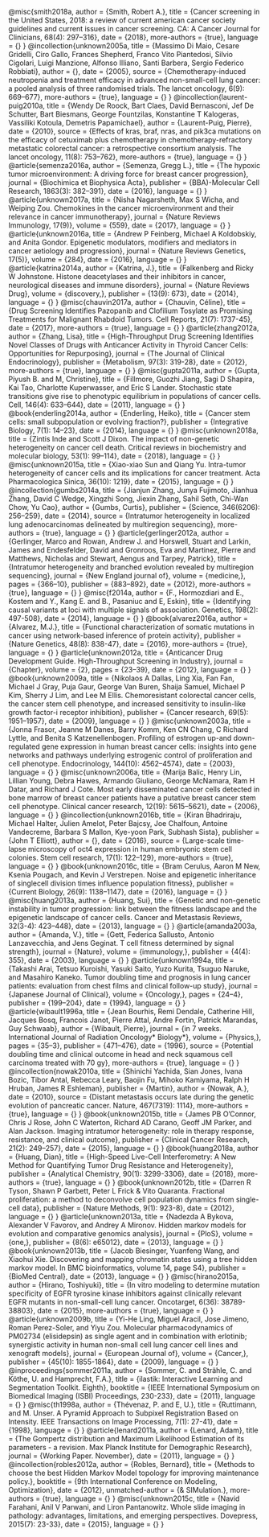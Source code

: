 @misc{smith2018a,
  author = {Smith, Robert A.},
  title = {Cancer screening in the United States, 2018: a review of current american cancer society guidelines and current issues in cancer screening. CA: A Cancer Journal for Clinicians, 68(4): 297–316},
  date = {2018},
  more-authors = {true},
  language = {}
}
@incollection{unknown2005a,
  title = {Massimo Di Maio, Cesare Gridelli, Ciro Gallo, Frances Shepherd, Franco Vito Piantedosi, Silvio Cigolari, Luigi Manzione, Alfonso Illiano, Santi Barbera, Sergio Federico Robbiati},
  author = {},
  date = {2005},
  source = {Chemotherapy-induced neutropenia and treatment efficacy in advanced non-small-cell lung cancer: a pooled analysis of three randomised trials. The lancet oncology, 6(9): 669–677},
  more-authors = {true},
  language = {}
}
@incollection{laurent-puig2010a,
  title = {Wendy De Roock, Bart Claes, David Bernasconi, Jef De Schutter, Bart Biesmans, George Fountzilas, Konstantine T Kalogeras, Vassiliki Kotoula, Demetris Papamichael},
  author = {Laurent-Puig, Pierre},
  date = {2010},
  source = {Effects of kras, braf, nras, and pik3ca mutations on the efficacy of cetuximab plus chemotherapy in chemotherapy-refractory metastatic colorectal cancer: a retrospective consortium analysis. The lancet oncology, 11(8): 753–762},
  more-authors = {true},
  language = {}
}
@article{semenza2016a,
  author = {Semenza, Gregg L.},
  title = {The hypoxic tumor microenvironment: A driving force for breast cancer progression},
  journal = {Biochimica et Biophysica Acta},
  publisher = {BBA)-Molecular Cell Research, 1863(3): 382–391},
  date = {2016},
  language = {}
}
@article{unknown2017a,
  title = {Nisha Nagarsheth, Max S Wicha, and Weiping Zou. Chemokines in the cancer microenvironment and their relevance in cancer immunotherapy},
  journal = {Nature Reviews Immunology, 17(9)},
  volume = {559},
  date = {2017},
  language = {}
}
@article{unknown2016a,
  title = {Andrew P Feinberg, Michael A Koldobskiy, and Anita Gondor. Epigenetic modulators, modifiers and mediators in cancer aetiology and progression},
  journal = {Nature Reviews Genetics, 17(5)},
  volume = {284},
  date = {2016},
  language = {}
}
@article{katrina2014a,
  author = {Katrina, J.},
  title = {Falkenberg and Ricky W Johnstone. Histone deacetylases and their inhibitors in cancer, neurological diseases and immune disorders},
  journal = {Nature Reviews Drug},
  volume = {discovery,},
  publisher = {13(9): 673},
  date = {2014},
  language = {}
}
@misc{chauvin2017a,
  author = {Chauvin, Céline},
  title = {Drug Screening Identifies Pazopanib and Clofilium Tosylate as Promising Treatments for Malignant Rhabdoid Tumors. Cell Reports, 21(7): 1737-45},
  date = {2017},
  more-authors = {true},
  language = {}
}
@article{zhang2012a,
  author = {Zhang, Lisa},
  title = {High-Throughput Drug Screening Identifies Novel Classes of Drugs with Anticancer Activity in Thyroid Cancer Cells: Opportunities for Repurposing},
  journal = {The Journal of Clinical Endocrinology},
  publisher = {Metabolism, 97(3): 319-28},
  date = {2012},
  more-authors = {true},
  language = {}
}
@misc{gupta2011a,
  author = {Gupta, Piyush B. and M, Christine},
  title = {Fillmore, Guozhi Jiang, Sagi D Shapira, Kai Tao, Charlotte Kuperwasser, and Eric S Lander. Stochastic state transitions give rise to phenotypic equilibrium in populations of cancer cells. Cell, 146(4): 633–644},
  date = {2011},
  language = {}
}
@book{enderling2014a,
  author = {Enderling, Heiko},
  title = {Cancer stem cells: small subpopulation or evolving fraction?},
  publisher = {Integrative Biology, 7(1): 14–23},
  date = {2014},
  language = {}
}
@misc{unknown2018a,
  title = {Zintis Inde and Scott J Dixon. The impact of non-genetic heterogeneity on cancer cell death. Critical reviews in biochemistry and molecular biology, 53(1): 99–114},
  date = {2018},
  language = {}
}
@misc{unknown2015a,
  title = {Xiao-xiao Sun and Qiang Yu. Intra-tumor heterogeneity of cancer cells and its implications for cancer treatment. Acta Pharmacologica Sinica, 36(10): 1219},
  date = {2015},
  language = {}
}
@incollection{gumbs2014a,
  title = {Jianjun Zhang, Junya Fujimoto, Jianhua Zhang, David C Wedge, Xingzhi Song, Jiexin Zhang, Sahil Seth, Chi-Wan Chow, Yu Cao},
  author = {Gumbs, Curtis},
  publisher = {Science, 346(6206): 256–259},
  date = {2014},
  source = {Intratumor heterogeneity in localized lung adenocarcinomas delineated by multiregion sequencing},
  more-authors = {true},
  language = {}
}
@article{gerlinger2012a,
  author = {Gerlinger, Marco and Rowan, Andrew J. and Horswell, Stuart and Larkin, James and Endesfelder, David and Gronroos, Eva and Martinez, Pierre and Matthews, Nicholas and Stewart, Aengus and Tarpey, Patrick},
  title = {Intratumor heterogeneity and branched evolution revealed by multiregion sequencing},
  journal = {New England journal of},
  volume = {medicine,},
  pages = {366–10},
  publisher = {883–892},
  date = {2012},
  more-authors = {true},
  language = {}
}
@misc{f2014a,
  author = {F., Hormozdiari and E., Kostem and Y., Kang E. and B., Pasaniuc and E, Eskin},
  title = {Identifying causal variants at loci with multiple signals of association. Genetics, 198(2): 497-508},
  date = {2014},
  language = {}
}
@book{alvarez2016a,
  author = {Alvarez, M.J.},
  title = {Functional characterization of somatic mutations in cancer using network-based inference of protein activity},
  publisher = {Nature Genetics, 48(8): 838-47},
  date = {2016},
  more-authors = {true},
  language = {}
}
@article{unknown2012a,
  title = {Anticancer Drug Development Guide. High-Throughput Screening in Industry},
  journal = {Chapter},
  volume = {2},
  pages = {23–39},
  date = {2012},
  language = {}
}
@book{unknown2009a,
  title = {Nikolaos A Dallas, Ling Xia, Fan Fan, Michael J Gray, Puja Gaur, George Van Buren, Shaija Samuel, Michael P Kim, Sherry J Lim, and Lee M Ellis. Chemoresistant colorectal cancer cells, the cancer stem cell phenotype, and increased sensitivity to insulin-like growth factor-i receptor inhibition},
  publisher = {Cancer research, 69(5): 1951–1957},
  date = {2009},
  language = {}
}
@misc{unknown2003a,
  title = {Jonna Frasor, Jeanne M Danes, Barry Komm, Ken CN Chang, C Richard Lyttle, and Benita S Katzenellenbogen. Profiling of estrogen up-and down-regulated gene expression in human breast cancer cells: insights into gene networks and pathways underlying estrogenic control of proliferation and cell phenotype. Endocrinology, 144(10): 4562–4574},
  date = {2003},
  language = {}
}
@misc{unknown2006a,
  title = {Marija Balic, Henry Lin, Lillian Young, Debra Hawes, Armando Giuliano, George McNamara, Ram H Datar, and Richard J Cote. Most early disseminated cancer cells detected in bone marrow of breast cancer patients have a putative breast cancer stem cell phenotype. Clinical cancer research, 12(19): 5615–5621},
  date = {2006},
  language = {}
}
@incollection{unknown2016b,
  title = {Kiran Bhadriraju, Michael Halter, Julien Amelot, Peter Bajcsy, Joe Chalfoun, Antoine Vandecreme, Barbara S Mallon, Kye-yoon Park, Subhash Sista},
  publisher = {John T Elliott},
  author = {},
  date = {2016},
  source = {Large-scale time-lapse microscopy of oct4 expression in human embryonic stem cell colonies. Stem cell research, 17(1): 122–129},
  more-authors = {true},
  language = {}
}
@book{unknown2016c,
  title = {Bram Cerulus, Aaron M New, Ksenia Pougach, and Kevin J Verstrepen. Noise and epigenetic inheritance of singlecell division times influence population fitness},
  publisher = {Current Biology, 26(9): 1138–1147},
  date = {2016},
  language = {}
}
@misc{huang2013a,
  author = {Huang, Sui},
  title = {Genetic and non-genetic instability in tumor progression: link between the fitness landscape and the epigenetic landscape of cancer cells. Cancer and Metastasis Reviews, 32(3-4): 423–448},
  date = {2013},
  language = {}
}
@article{amanda2003a,
  author = {Amanda, V.},
  title = {Gett, Federica Sallusto, Antonio Lanzavecchia, and Jens Geginat. T cell fitness determined by signal strength},
  journal = {Nature},
  volume = {immunology,},
  publisher = {4(4): 355},
  date = {2003},
  language = {}
}
@article{unknown1994a,
  title = {Takashi Arai, Tetsuo Kuroishi, Yasuki Saito, Yuzo Kurita, Tsuguo Naruke, and Masahiro Kaneko. Tumor doubling time and prognosis in lung cancer patients: evaluation from chest films and clinical follow-up study},
  journal = {Japanese Journal of Clinical},
  volume = {Oncology,},
  pages = {24–4},
  publisher = {199–204},
  date = {1994},
  language = {}
}
@article{wibault1996a,
  title = {Jean Bourhis, Remi Dendale, Catherine Hill, Jacques Bosq, Francois Janot, Pierre Attal, Andre Fortin, Patrick Marandas, Guy Schwaab},
  author = {Wibault, Pierre},
  journal = {in 7 weeks. International Journal of Radiation Oncology* Biology*},
  volume = {Physics,},
  pages = {35–3},
  publisher = {471–476},
  date = {1996},
  source = {Potential doubling time and clinical outcome in head and neck squamous cell carcinoma treated with 70 gy},
  more-authors = {true},
  language = {}
}
@incollection{nowak2010a,
  title = {Shinichi Yachida, Sian Jones, Ivana Bozic, Tibor Antal, Rebecca Leary, Baojin Fu, Mihoko Kamiyama, Ralph H Hruban, James R Eshleman},
  publisher = {Martin},
  author = {Nowak, A.},
  date = {2010},
  source = {Distant metastasis occurs late during the genetic evolution of pancreatic cancer. Nature, 467(7319): 1114},
  more-authors = {true},
  language = {}
}
@book{unknown2015b,
  title = {James PB O’Connor, Chris J Rose, John C Waterton, Richard AD Carano, Geoff JM Parker, and Alan Jackson. Imaging intratumor heterogeneity: role in therapy response, resistance, and clinical outcome},
  publisher = {Clinical Cancer Research, 21(2): 249–257},
  date = {2015},
  language = {}
}
@book{huang2018a,
  author = {Huang, Dian},
  title = {High-Speed Live-Cell Interferometry: A New Method for Quantifying Tumor Drug Resistance and Heterogeneity},
  publisher = {Analytical Chemistry, 90(1): 3299-3306},
  date = {2018},
  more-authors = {true},
  language = {}
}
@book{unknown2012b,
  title = {Darren R Tyson, Shawn P Garbett, Peter L Frick & Vito Quaranta. Fractional proliferation: a method to deconvolve cell population dynamics from single-cell data},
  publisher = {Nature Methods, 9(1): 923-8},
  date = {2012},
  language = {}
}
@article{unknown2013a,
  title = {Nadezda A Bykova, Alexander V Favorov, and Andrey A Mironov. Hidden markov models for evolution and comparative genomics analysis},
  journal = {PloS},
  volume = {one,},
  publisher = {8(6): e65012},
  date = {2013},
  language = {}
}
@book{unknown2013b,
  title = {Jacob Biesinger, Yuanfeng Wang, and Xiaohui Xie. Discovering and mapping chromatin states using a tree hidden markov model. In BMC bioinformatics, volume 14, page S4},
  publisher = {BioMed Central},
  date = {2013},
  language = {}
}
@misc{hirano2015a,
  author = {Hirano, Toshiyuki},
  title = {In vitro modeling to determine mutation specificity of EGFR tyrosine kinase inhibitors against clinically relevant EGFR mutants in non-small-cell lung cancer. Oncotarget, 6(36): 38789-38803},
  date = {2015},
  more-authors = {true},
  language = {}
}
@article{unknown2009b,
  title = {Yi-He Ling, Miguel Aracil, Jose Jimeno, Roman Perez-Soler, and Yiyu Zou. Molecular pharmacodynamics of PM02734 (elisidepsin) as single agent and in combination with erlotinib; synergistic activity in human non-small cell lung cancer cell lines and xenograft models},
  journal = {European Journal of},
  volume = {Cancer,},
  publisher = {45(10): 1855-1864},
  date = {2009},
  language = {}
}
@inproceedings{sommer2011a,
  author = {Sommer, C. and Strähle, C. and Köthe, U. and Hamprecht, F.A.},
  title = {ilastik: Interactive Learning and Segmentation Toolkit. Eighth},
  booktitle = {IEEE International Symposium on Biomedical Imaging (ISBI) Proceedings, 230-233},
  date = {2011},
  language = {}
}
@misc{th1998a,
  author = {Thévenaz, P. and E, U.},
  title = {Ruttimann, and M. Unser. A Pyramid Approach to Subpixel Registration Based on Intensity. IEEE Transactions on Image Processing, 7(1): 27-41},
  date = {1998},
  language = {}
}
@article{lenard2011a,
  author = {Lenard, Adam},
  title = {The Gompertz distribution and Maximum Likelihood Estimation of its parameters - a revision. Max Planck Institute for Demographic Research},
  journal = {Working Paper. November},
  date = {2011},
  language = {}
}
@incollection{robles2012a,
  author = {Robles, Bernard},
  title = {Methods to choose the best Hidden Markov Model topology for improving maintenance policy.},
  booktitle = {9th International Conference on Modeling, Optimization},
  date = {2012},
  unmatched-author = {& SIMulation.},
  more-authors = {true},
  language = {}
}
@misc{unknown2015c,
  title = {Navid Farahani, Anil V Parwani, and Liron Pantanowitz. Whole slide imaging in pathology: advantages, limitations, and emerging perspectives. Dovepress, 2015(7): 23-33},
  date = {2015},
  language = {}
}
